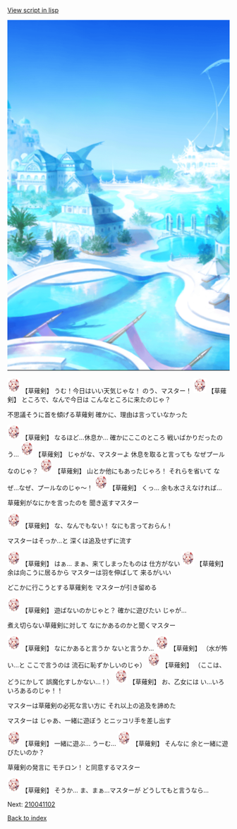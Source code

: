 [View script in lisp](../scripts/210041101.txt)

![sea_resort_day.png](../images/backgrounds/sea_resort_day.png)

<img src="../images/units/2100411.png" alt="2100411.png" height="34"/>
【草薙剣】
うむ！今日はいい天気じゃな！
のう、マスター！

<img src="../images/units/2100411.png" alt="2100411.png" height="34"/>
【草薙剣】
ところで、なんで今日は
こんなところに来たのじゃ？

不思議そうに首を傾げる草薙剣
確かに、理由は言っていなかった

<img src="../images/units/2100411.png" alt="2100411.png" height="34"/>
【草薙剣】
なるほど…休息か…
確かにここのところ
戦いばかりだったのう…

<img src="../images/units/2100411.png" alt="2100411.png" height="34"/>
【草薙剣】
じゃがな、マスターよ
休息を取ると言っても
なぜプールなのじゃ？

<img src="../images/units/2100411.png" alt="2100411.png" height="34"/>
【草薙剣】
山とか他にもあったじゃろ！
それらを省いて
なぜ…なぜ、プールなのじゃ～！

<img src="../images/units/2100411.png" alt="2100411.png" height="34"/>
【草薙剣】
くっ…
余も水さえなければ…

草薙剣がなにかを言ったのを
聞き返すマスター

<img src="../images/units/2100411.png" alt="2100411.png" height="34"/>
【草薙剣】
な、なんでもない！
なにも言っておらん！

マスターはそっか…と
深くは追及せずに流す

<img src="../images/units/2100411.png" alt="2100411.png" height="34"/>
【草薙剣】
はぁ…
まぁ、来てしまったものは
仕方がない

<img src="../images/units/2100411.png" alt="2100411.png" height="34"/>
【草薙剣】
余は向こうに居るから
マスターは羽を伸ばして
来るがいい

どこかに行こうとする草薙剣を
マスターが引き留める

<img src="../images/units/2100411.png" alt="2100411.png" height="34"/>
【草薙剣】
遊ばないのかじゃと？
確かに遊びたい
じゃが…

煮え切らない草薙剣に対して
なにかあるのかと聞くマスター

<img src="../images/units/2100411.png" alt="2100411.png" height="34"/>
【草薙剣】
なにかあると言うか
ないと言うか…

<img src="../images/units/2100411.png" alt="2100411.png" height="34"/>
【草薙剣】
（水が怖い…と
ここで言うのは
流石に恥ずかしいのじゃ）

<img src="../images/units/2100411.png" alt="2100411.png" height="34"/>
【草薙剣】
（ここは、どうにかして
誤魔化すしかない…！）

<img src="../images/units/2100411.png" alt="2100411.png" height="34"/>
【草薙剣】
お、乙女には
い…いろいろあるのじゃ！！

マスターは草薙剣の必死な言い方に
それ以上の追及を諦めた

マスターは
じゃあ、一緒に遊ぼう
とニッコリ手を差し出す

<img src="../images/units/2100411.png" alt="2100411.png" height="34"/>
【草薙剣】
一緒に遊ぶ…
うーむ…

<img src="../images/units/2100411.png" alt="2100411.png" height="34"/>
【草薙剣】
そんなに
余と一緒に遊びたいのか？

草薙剣の発言に
モチロン！
と同意するマスター

<img src="../images/units/2100411.png" alt="2100411.png" height="34"/>
【草薙剣】
そうか…
ま、まぁ…マスターが
どうしてもと言うなら…


Next: [210041102](210041102.md)

[Back to index](index.md)
